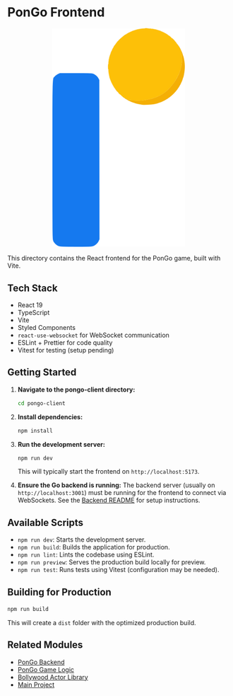 
# PonGo Frontend

<p align="center">
  <img src="bitmap.png" alt="Logo" width="300"/>
</p>

This directory contains the React frontend for the PonGo game, built with Vite.

## Tech Stack

*   React 19
*   TypeScript
*   Vite
*   Styled Components
*   `react-use-websocket` for WebSocket communication
*   ESLint + Prettier for code quality
*   Vitest for testing (setup pending)

## Getting Started

1.  **Navigate to the pongo-client directory:**
    ```bash
    cd pongo-client
    ```
2.  **Install dependencies:**
    ```bash
    npm install
    ```
3.  **Run the development server:**
    ```bash
    npm run dev
    ```
    This will typically start the frontend on `http://localhost:5173`.

4.  **Ensure the Go backend is running:**
    The backend server (usually on `http://localhost:3001`) must be running for the frontend to connect via WebSockets. See the [Backend README](../backend/README.md) for setup instructions.

## Available Scripts

*   `npm run dev`: Starts the development server.
*   `npm run build`: Builds the application for production.
*   `npm run lint`: Lints the codebase using ESLint.
*   `npm run preview`: Serves the production build locally for preview.
*   `npm run test`: Runs tests using Vitest (configuration may be needed).

## Building for Production

```bash
npm run build
```

This will create a `dist` folder with the optimized production build.

## Related Modules

*   [PonGo Backend](../backend/README.md)
*   [PonGo Game Logic](../game/README.md)
*   [Bollywood Actor Library](../bollywood/README.md)
*   [Main Project](../README.md)
